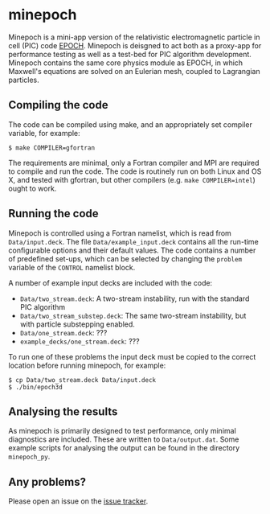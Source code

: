 # minepoch

Minepoch is a mini-app version of the relativistic electromagnetic particle in cell (PIC) code
[EPOCH](https://github.com/Warwick-Plasma/epoch). Minepoch is deisgned to act both as a proxy-app
for performance testing as well as a test-bed for PIC algorithm development. Minepoch contains the
same core physics module as EPOCH, in which Maxwell's equations are solved on an Eulerian mesh,
coupled to Lagrangian particles.

## Compiling the code

The code can be compiled using make, and an appropriately set compiler variable, for example:

```
$ make COMPILER=gfortran
```

The requirements are minimal, only a Fortran compiler and MPI are required to compile and run
the code. The code is routinely run on both Linux and OS X, and tested with gfortran, but
other compilers (e.g. `make COMPILER=intel`) ought to work.

## Running the code

Minepoch is controlled using a Fortran namelist, which is read from `Data/input.deck`. The file
`Data/example_input.deck` contains all the run-time configurable options and their default values.
The code contains a number of predefined set-ups, which can be selected by changing the `problem`
variable of the `CONTROL` namelist block.

A number of example input decks are included with the code:

 - `Data/two_stream.deck`: A two-stream instability, run with the standard PIC algorithm
 - `Data/two_stream_substep.deck`: The same two-stream instability, but with particle
    substepping enabled.
 - `Data/one_stream.deck`: ???
 - `example_decks/one_stream.deck`: ???
 
To run one of these problems the input deck must be copied to the correct location before running
minepoch, for example:

```
$ cp Data/two_stream.deck Data/input.deck
$ ./bin/epoch3d
```

## Analysing the results

As minepoch is primarily designed to test performance, only minimal diagnostics are included. These
are written to `Data/output.dat`. Some example scripts for analysing the output can be found in
the directory `minepoch_py`.

## Any problems?

Please open an issue on the [issue tracker](https://github.com/ExCALIBUR-NEPTUNE/minepoch/issues).
